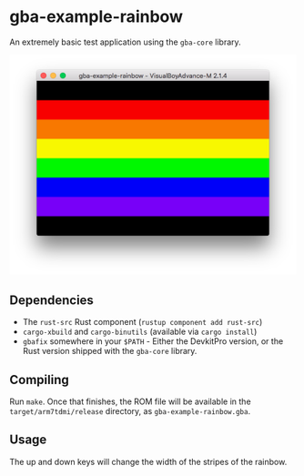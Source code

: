 # gba-example-rainbow

An extremely basic test application using the `gba-core` library.

![](./screenshot.png)

## Dependencies

- The `rust-src` Rust component (`rustup component add rust-src`)
- `cargo-xbuild` and `cargo-binutils` (available via `cargo install`)
- `gbafix` somewhere in your `$PATH` - Either the DevkitPro version, or the
    Rust version shipped with the `gba-core` library.

## Compiling

Run `make`. Once that finishes, the ROM file will be available in the
`target/arm7tdmi/release` directory, as `gba-example-rainbow.gba`.

## Usage

The up and down keys will change the width of the stripes of the rainbow.
